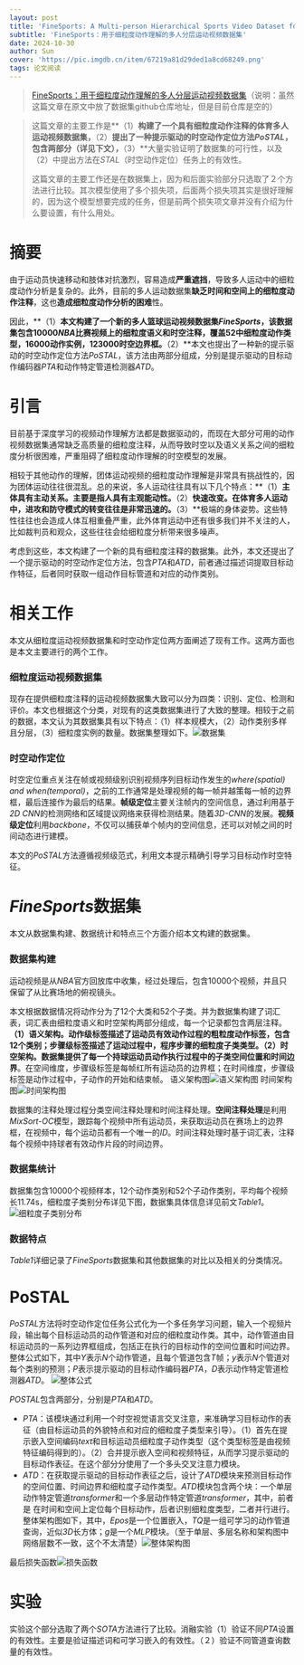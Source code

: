 ```yaml
---
layout: post
title: 'FineSports: A Multi-person Hierarchical Sports Video Dataset for Fine-grained Action Understanding CVPR 2024'
subtitle: 'FineSports：用于细粒度动作理解的多人分层运动视频数据集'
date: 2024-10-30
author: Sun
cover: 'https://pic.imgdb.cn/item/67219a81d29ded1a8cd68249.png'
tags: 论文阅读
---
```


> [FineSports：用于细粒度动作理解的多人分层运动视频数据集](https://openaccess.thecvf.com/CVPR2024)（说明：虽然这篇文章在原文中放了数据集github仓库地址，但是目前仓库是空的）

> 这篇文章的主要工作是**（1）**构建了一个具有细粒度动作注释的体育多人运动视频数据集，**（2）**提出了一种提示驱动的时空动作定位方法*PoSTAL*，包含两部分（详见下文），**（3）**大量实验证明了数据集的可行性，以及（2）中提出方法在*STAL*（时空动作定位）任务上的有效性。
> 
> 这篇文章的主要工作还是在数据集上，因为和后面实验部分只选取了２个方法进行比较。其次模型使用了多个损失项，后面两个损失项其实是很好理解的，因为这个模型想要完成的任务，但是前两个损失项文章并没有介绍为什么要设置，有什么用处。

# 摘要

由于运动员快速移动和肢体对抗激烈，容易造成**严重遮挡**，导致多人运动中的细粒度动作分析是复杂的。此外，目前的多人运动数据集**缺乏时间和空间上的细粒度动作注释**，这也**造成细粒度动作分析的困难**性。

因此，**（1）**本文构建了一个新的多人篮球运动视频数据集*FineSports*，该数据集包含10000*NBA*比赛视频上的细粒度语义和时空注释，覆盖52中细粒度动作类型，16000动作实例，123000时空边界框。**（2）**本文也提出了一种新的提示驱动的时空动作定位方法*PoSTAL*，该方法由两部分组成，分别是提示驱动的目标动作编码器*PTA*和动作特定管道检测器*ATD*。

# 引言

目前基于深度学习的视频动作理解方法都是数据驱动的，而现在大部分可用的动作视频数据集通常缺乏高质量的细粒度注释，从而导致时空以及语义关系之间的细粒度分析很困难，严重阻碍了细粒度动作理解的时空模型的发展。

相较于其他动作的理解，团体运动视频的细粒度动作理解是非常具有挑战性的，因为团体运动往往很混乱。总的来说，多人运动往往具有以下几个特点：**（1）**主体具有主动关系。主要是指人具有主观能动性。**（2）**快速改变。在体育多人运动中，进攻和防守模式的转变往往是非常迅速的。**（3）**极端的身体姿势。这些特性往往也会造成人体互相重叠严重，此外体育运动中还有很多我们并不关注的人，比如裁判员和观众，这些往往会给细粒度分析带来很多噪声。

考虑到这些，本文构建了一个新的具有细粒度注释的数据集。此外，本文还提出了一个提示驱动的时空动作定位方法，包含*PTA*和*ATD*，前者通过描述词提取目标动作特征，后者同时获取一组动作目标管道和对应的动作类别。

# 相关工作

本文从细粒度运动视频数据集和时空动作定位两方面阐述了现有工作。这两方面也是本文主要进行的两个工作。

### 细粒度运动视频数据集

现存在提供细粒度注释的运动视频数据集大致可以分为四类：识别、定位、检测和评价。本文也根据这个分类，对现有的这类数据集进行了大致的整理。相较于之前的数据，本文认为其数据集具有以下特点：（1）样本规模大，（2）动作类别多样且分层，（3）细粒度实例的数量。数据集整理如下。![数据集](https://pic.imgdb.cn/item/671f6c05d29ded1a8c28a5b9.png)

### 时空动作定位

时空定位重点关注在帧或视频级别识别视频序列目标动作发生的*where(spatial) and when(temporal)*，之前的工作通常是处理视频的每一帧并越策每一帧的边界框，最后连接作为最后的结果。**帧级定位**主要关注帧内的空间信息，通过利用基于*2D CNN*的检测网络和区域提议网络来获得检测结果。随着*3D-CNN*的发展。**视频级定位**利用*backbone*，不仅可以捕获单个帧内的空间信息，还可以对帧之间的时间动态进行建模。

本文的*PoSTAL*方法遵循视频级范式，利用文本提示精确引导学习目标动作时空特征。

# *FineSports*数据集

本文从数据集构建、数据统计和特点三个方面介绍本文构建的数据集。

### 数据集构建

运动视频是从*NBA*官方回放库中收集，经过处理后，包含10000个视频，并且只保留了从比赛场地的俯视镜头。

本文根据数据情况将动作分为了12个大类和52个子类。并为数据集构建了词汇表，词汇表由细粒度语义和时空架构两部分组成，每一个记录都包含两层注释。**（1）语义架构。**动作级标签描述了运动员有效动作过程的粗粒度动作标签，包含12个类别；步骤级标签描述了运动过程中，程序步骤的细粒度子类类型。**（2）时空架构。**数据集提供了每一个持球运动员动作执行过程中的**子类空间位置和时间边界**。在空间维度，步骤级标签是每帧红所有运动员的边界框；在时间维度，步骤级标签是动作过程中，子动作的开始和结束帧。
语义架构图![语义架构图](https://pic.imgdb.cn/item/6720901bd29ded1a8c050ccd.png)
时间架构图![时间架构图](https://pic.imgdb.cn/item/67209076d29ded1a8c056d97.png)

数据集的注释处理过程分类空间注释处理和时间注释处理。**空间注释处理**是利用*MixSort-OC*模型，跟踪每个视频中所有运动员，来获取运动员在赛场上的边界框，在视频中，每个运动员都有一个唯一的*ID*。时间注释处理时基于词汇表，注释每个视频中持球者有效动作片段的时间边界。

### 数据集统计

数据集包含10000个视频样本，12个动作类别和52个子动作类别，平均每个视频长11.74s，细粒度子类别分布详见下图，数据集具体信息详见前文*Table1*。
![细粒度子类别分布](https://pic.imgdb.cn/item/672091c5d29ded1a8c06cfa9.png)

### 数据特点

*Table1*详细记录了*FineSports*数据集和其他数据集的对比以及相关的分类情况。

# PoSTAL

*PoSTAL*方法将时空动作定位任务公式化为一个多任务学习问题，输入一个视频片段，输出每个目标运动员的动作管道和对应的细粒度动作类。其中，动作管道由目标运动员的一系列边界框组成，包括正在执行的目标动作的空间位置和时间边界。整体公式如下，其中*Y*表示*N*个动作管道，且每个管道包含*T*帧；*y*表示*N*个管道对每个类别的预测；*P*表示提示驱动的目标动作编码器*PTA*，*D*表示动作特定管道检测器*ATD*。
![整体公式](https://pic.imgdb.cn/item/67209aefd29ded1a8c0fec66.png)

*POSTAL*包含两部分，分别是*PTA*和*ATD*。

* *PTA*：该模块通过利用一个时空视觉语言交叉注意，来准确学习目标动作的表征（由目标运动员的外貌特点和对应的细粒度子类型来引导）。（1）首先在提示嵌入空间编码*text*和目标运动员细粒度子动作类型（这个类型标签是由视频特征编码得到的）。（2）合并提示嵌入空间和视频特征，从而学习提示驱动的目标动作表征。在这个部分分使用了一个多头交叉注意力模块。
* *ATD*：在获取提示驱动的目标动作表征之后，设计了*ATD*模块来预测目标动作的空间位置、时间边界和细粒度子动作类型。*ATD*模块包含两个块：一个单层动作特定管道*transformer*和一个多层动作特定管道*transformer*，其中，前者是 在时间和空间上定位每个目标动作，后者识别细粒度类型，二者并行进行。
  整体架构图如下，其中，*Epos*是一个位置嵌入，*TQ*是一组可学习的动作管道查询，近似*3D*长方体；*g*是一个*MLP*模块。（至于单层、多层名称和架构图中网络层数不一致，这个不太清楚）![整体架构图](https://pic.imgdb.cn/item/6721964fd29ded1a8cd2f6f0.png)

最后损失函数![损失函数](https://pic.imgdb.cn/item/672197c3d29ded1a8cd43d50.png)

# 实验

实验这个部分选取了两个*SOTA*方法进行了比较。消融实验（1）验证不同*PTA*设置的有效性。主要是验证描述词和可学习嵌入的有效性。（２）验证不同管道查询数量的有效性。

